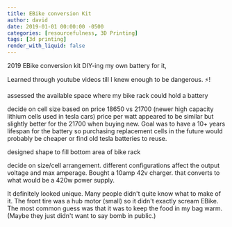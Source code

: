 ```yaml
---
title: EBike conversion Kit
author: david
date: 2019-01-01 00:00:00 -0500
categories: [resourcefulness, 3D Printing]
tags: [3d printing]
render_with_liquid: false
---
```



2019 EBike conversion kit DIY-ing my own battery for it,

  Learned through youtube videos till I knew enough to be dangerous. ⚡!

  assessed the available space where my bike rack could hold a battery

  decide on cell size based on price 18650 vs 21700 (newer high capacity lithium cells used in tesla cars) price per watt appeared to be similar but slightly better for the 21700 when buying new. Goal was to have a 10+ years lifespan for the battery so purchasing replacement cells in the future would probably be cheaper or find old tesla batteries to reuse.

  designed shape to fill bottom area of bike rack

  decide on size/cell arrangement. different configurations affect the output voltage and max amperage. Bought a 10amp 42v charger. that converts to what would be a 420w power supply.

  It definitely looked unique. Many people didn't quite know what to make of it. The front tire was a hub motor (small) so it didn't exactly scream EBike. The most common guess was that it was to keep the food in my bag warm. (Maybe they just didn't want to say bomb in public.)
